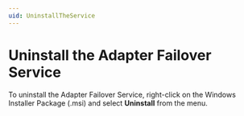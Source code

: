 ```yaml
---
uid: UninstallTheService
---
```


# Uninstall the Adapter Failover Service

To uninstall the Adapter Failover Service, right-click on the Windows Installer Package (.msi) and select **Uninstall** from the menu.

